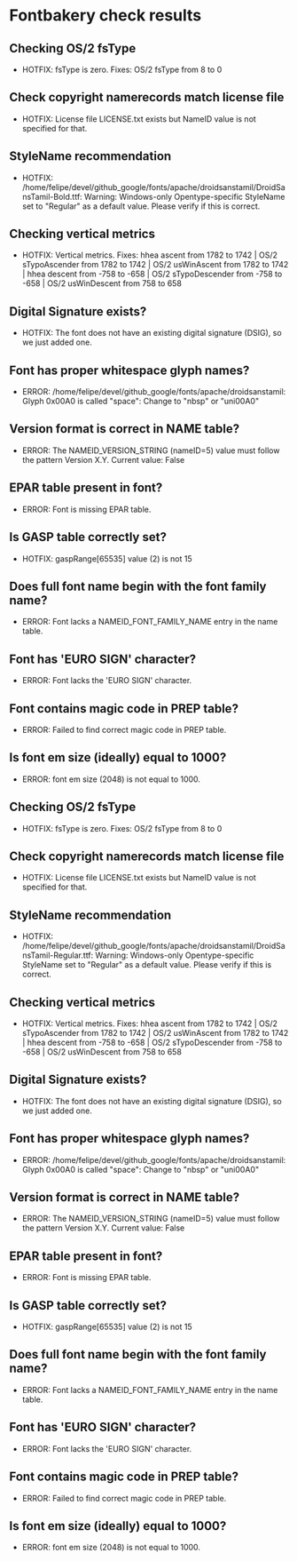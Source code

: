 # Fontbakery check results
## Checking OS/2 fsType
* HOTFIX: fsType is zero. Fixes: OS/2 fsType from 8 to 0

## Check copyright namerecords match license file
* HOTFIX: License file LICENSE.txt exists but NameID value is not specified for that.

## StyleName recommendation
* HOTFIX: /home/felipe/devel/github_google/fonts/apache/droidsanstamil/DroidSansTamil-Bold.ttf: Warning: Windows-only Opentype-specific StyleName set to "Regular" as a default value. Please verify if this is correct.

## Checking vertical metrics
* HOTFIX: Vertical metrics. Fixes: hhea ascent from 1782 to 1742 | OS/2 sTypoAscender from 1782 to 1742 | OS/2 usWinAscent from 1782 to 1742 | hhea descent from -758 to -658 | OS/2 sTypoDescender from -758 to -658 | OS/2 usWinDescent from 758 to 658

## Digital Signature exists?
* HOTFIX: The font does not have an existing digital signature (DSIG), so we just added one.

## Font has **proper** whitespace glyph names?
* ERROR: /home/felipe/devel/github_google/fonts/apache/droidsanstamil: Glyph 0x00A0 is called "space": Change to "nbsp" or "uni00A0"

## Version format is correct in NAME table?
* ERROR: The NAMEID_VERSION_STRING (nameID=5) value must follow the pattern Version X.Y. Current value: False

## EPAR table present in font?
* ERROR: Font is missing EPAR table.

## Is GASP table correctly set?
* HOTFIX: gaspRange[65535] value (2) is not 15

## Does full font name begin with the font family name?
* ERROR: Font lacks a NAMEID_FONT_FAMILY_NAME entry in the name table.

## Font has 'EURO SIGN' character?
* ERROR: Font lacks the 'EURO SIGN' character.

## Font contains magic code in PREP table?
* ERROR: Failed to find correct magic code in PREP table.

## Is font em size (ideally) equal to 1000?
* ERROR: font em size (2048) is not equal to 1000.

## Checking OS/2 fsType
* HOTFIX: fsType is zero. Fixes: OS/2 fsType from 8 to 0

## Check copyright namerecords match license file
* HOTFIX: License file LICENSE.txt exists but NameID value is not specified for that.

## StyleName recommendation
* HOTFIX: /home/felipe/devel/github_google/fonts/apache/droidsanstamil/DroidSansTamil-Regular.ttf: Warning: Windows-only Opentype-specific StyleName set to "Regular" as a default value. Please verify if this is correct.

## Checking vertical metrics
* HOTFIX: Vertical metrics. Fixes: hhea ascent from 1782 to 1742 | OS/2 sTypoAscender from 1782 to 1742 | OS/2 usWinAscent from 1782 to 1742 | hhea descent from -758 to -658 | OS/2 sTypoDescender from -758 to -658 | OS/2 usWinDescent from 758 to 658

## Digital Signature exists?
* HOTFIX: The font does not have an existing digital signature (DSIG), so we just added one.

## Font has **proper** whitespace glyph names?
* ERROR: /home/felipe/devel/github_google/fonts/apache/droidsanstamil: Glyph 0x00A0 is called "space": Change to "nbsp" or "uni00A0"

## Version format is correct in NAME table?
* ERROR: The NAMEID_VERSION_STRING (nameID=5) value must follow the pattern Version X.Y. Current value: False

## EPAR table present in font?
* ERROR: Font is missing EPAR table.

## Is GASP table correctly set?
* HOTFIX: gaspRange[65535] value (2) is not 15

## Does full font name begin with the font family name?
* ERROR: Font lacks a NAMEID_FONT_FAMILY_NAME entry in the name table.

## Font has 'EURO SIGN' character?
* ERROR: Font lacks the 'EURO SIGN' character.

## Font contains magic code in PREP table?
* ERROR: Failed to find correct magic code in PREP table.

## Is font em size (ideally) equal to 1000?
* ERROR: font em size (2048) is not equal to 1000.

